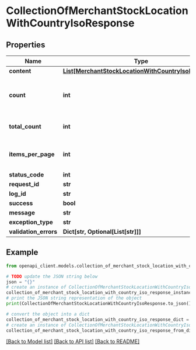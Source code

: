 # CollectionOfMerchantStockLocationWithCountryIsoResponse


## Properties

Name | Type | Description | Notes
------------ | ------------- | ------------- | -------------
**content** | [**List[MerchantStockLocationWithCountryIsoResponse]**](MerchantStockLocationWithCountryIsoResponse.md) |  | [optional] 
**count** | **int** | The number of items in the current response. | [optional] 
**total_count** | **int** | The total number of items. | [optional] 
**items_per_page** | **int** | The number of items per page. | [optional] 
**status_code** | **int** |  | [optional] 
**request_id** | **str** |  | [optional] 
**log_id** | **str** |  | [optional] 
**success** | **bool** |  | [optional] 
**message** | **str** |  | [optional] 
**exception_type** | **str** |  | [optional] 
**validation_errors** | **Dict[str, Optional[List[str]]]** |  | [optional] 

## Example

```python
from openapi_client.models.collection_of_merchant_stock_location_with_country_iso_response import CollectionOfMerchantStockLocationWithCountryIsoResponse

# TODO update the JSON string below
json = "{}"
# create an instance of CollectionOfMerchantStockLocationWithCountryIsoResponse from a JSON string
collection_of_merchant_stock_location_with_country_iso_response_instance = CollectionOfMerchantStockLocationWithCountryIsoResponse.from_json(json)
# print the JSON string representation of the object
print(CollectionOfMerchantStockLocationWithCountryIsoResponse.to_json())

# convert the object into a dict
collection_of_merchant_stock_location_with_country_iso_response_dict = collection_of_merchant_stock_location_with_country_iso_response_instance.to_dict()
# create an instance of CollectionOfMerchantStockLocationWithCountryIsoResponse from a dict
collection_of_merchant_stock_location_with_country_iso_response_from_dict = CollectionOfMerchantStockLocationWithCountryIsoResponse.from_dict(collection_of_merchant_stock_location_with_country_iso_response_dict)
```
[[Back to Model list]](../README.md#documentation-for-models) [[Back to API list]](../README.md#documentation-for-api-endpoints) [[Back to README]](../README.md)


